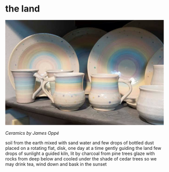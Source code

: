 # the land
![the land](images/the%20land.jpeg)

*Ceramics by James Oppé*

soil from the earth
mixed with sand
water and few drops
of bottled dust
placed on a rotating
flat, disk, one day at a time
gently guiding the land
few drops of sunlight
a guided kiln, lit by charcoal from pine trees
glaze with rocks from deep below
and cooled under 
the shade of cedar trees
so we may drink tea, wind down
and bask in the sunset
